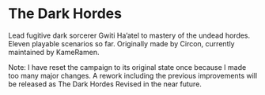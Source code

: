 # The Dark Hordes
Lead fugitive dark sorcerer Gwiti Ha’atel to mastery of the undead hordes. Eleven playable scenarios so far. Originally made by Circon, currently maintained by KameRamen.

Note: I have reset the campaign to its original state once because I made too many major changes. A rework including the previous improvements will be released as The Dark Hordes Revised in the near future.
